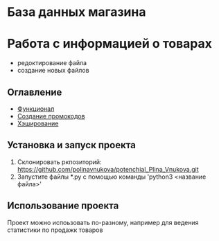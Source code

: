 # База данных магазина
# Работа с информацией о товарах
- редоктирование файла
- создание новых файлов


## Оглавление
- [Функционал](#функционал)
- [Создание промокодов](#)
- [Хэширование](#использование-проекта)

## Установка и запуск проекта

1. Склонировать ркпозиторий: https://github.com/polinavnukova/potenchial_Plina_Vnukova.git
2. Запустите файлы *.py с помощью команды 'python3 <название файла>'

## Использование проекта

Проект можно испоьзовать по-разному, например для ведения статистики по продажк товаров
